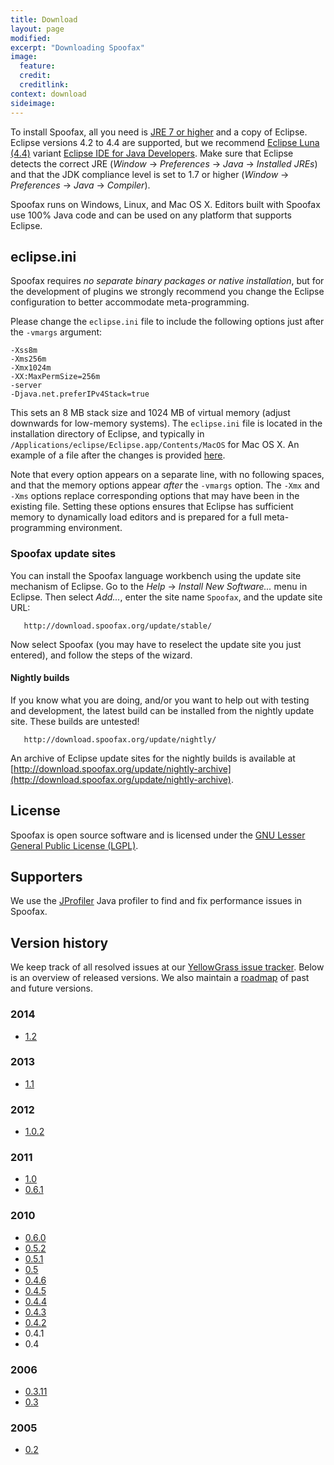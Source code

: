 ```yaml
---
title: Download
layout: page
modified: 
excerpt: "Downloading Spoofax"
image:
  feature: 
  credit: 
  creditlink: 
context: download
sideimage: 
---
```


To install Spoofax, all you need is [JRE 7 or higher](http://www.oracle.com/technetwork/java/javase/downloads/index.html) 
and a copy of Eclipse. Eclipse versions 4.2 to 4.4 are supported, but we recommend [Eclipse Luna (4.4)](http://www.eclipse.org/downloads/) variant [Eclipse IDE for Java Developers](http://www.eclipse.org/downloads/packages/eclipse-ide-java-developers/lunasr1).
Make sure that Eclipse detects the correct JRE (_Window_ &rarr; _Preferences_ &rarr; _Java_ &rarr; _Installed JREs_) and that the JDK compliance level is set to 1.7 or higher (_Window_ &rarr; _Preferences_ &rarr; _Java_ &rarr; _Compiler_).

Spoofax runs on Windows, Linux, and Mac OS X. Editors built with Spoofax use 100% Java code and can be used on any platform that supports Eclipse.

## eclipse.ini

Spoofax requires *no separate binary packages or native installation*,
but for the development of plugins we strongly recommend you change the
Eclipse configuration to better accommodate meta-programming.

Please change the `eclipse.ini` file to include the following options
just after the `-vmargs` argument:

    -Xss8m
    -Xms256m
    -Xmx1024m
    -XX:MaxPermSize=256m
    -server
    -Djava.net.preferIPv4Stack=true

This sets an 8 MB stack size and 1024 MB of virtual memory (adjust
downwards for low-memory systems). The `eclipse.ini` file is located in
the installation directory of Eclipse, and typically in
`/Applications/eclipse/Eclipse.app/Contents/MacOS` for Mac OS X. An
example of a file after the changes is provided
[here](/Spoofax/ExampleIni).

Note that every option appears on a separate line, with no following
spaces, and that the memory options appear *after* the `-vmargs` option.
The `-Xmx` and `-Xms` options replace corresponding options that may
have been in the existing file. Setting these options ensures that
Eclipse has sufficient memory to dynamically load editors and is
prepared for a full meta-programming environment.

### Spoofax update sites

You can install the Spoofax language workbench using the update site
mechanism of Eclipse. Go to the _Help_ &rarr; _Install New Software..._ menu in
Eclipse. Then select _Add..._, enter the site name `Spoofax`, and the
update site URL:

       http://download.spoofax.org/update/stable/

Now select Spoofax (you may have to reselect the update site you just
entered), and follow the steps of the wizard.

#### Nightly builds

If you know what you are doing, and/or you want to help out with testing
and development, the latest build can be installed from the nightly
update site. These builds are untested!

       http://download.spoofax.org/update/nightly/

An archive of Eclipse update sites for the nightly builds is available at [http://download.spoofax.org/update/nightly-archive](http://download.spoofax.org/update/nightly-archive).

## License

Spoofax is open source software and is licensed under the [GNU Lesser General Public License (LGPL)](http://www.tldrlegal.com/l/lgpl2).

## Supporters

We use the [JProfiler](http://www.ej-technologies.com/products/jprofiler/overview.html) Java profiler to find and fix performance issues in Spoofax.

## Version history

We keep track of all resolved issues at our [YellowGrass issue
tracker](http://yellowgrass.org/project/Spoofax). Below is an overview
of released versions. We also maintain a
[roadmap](http://yellowgrass.org/roadmap/Spoofax) of past and future
versions.

### 2014

- [1.2](https://github.com/metaborg/doc/blob/master/releases/spoofax/1.2.md)

### 2013

-   [1.1](http://metaborg.org/post/2/spoofax-1.1)

### 2012

-   [1.0.2](http://strategoxt.org/Spoofax/News#1.0.2)

### 2011

-   [1.0](http://strategoxt.org/Spoofax/News#1.0)
-   [0.6.1](http://yellowgrass.org/tag/Spoofax/0.6.1)

### 2010

-   [0.6.0](http://yellowgrass.org/tag/Spoofax/0.6.0)
-   [0.5.2](http://yellowgrass.org/tag/Spoofax/0.5.2)
-   [0.5.1](http://yellowgrass.org/tag/Spoofax/0.5.1)
-   [0.5](http://yellowgrass.org/tag/Spoofax/0.5)
-   [0.4.6](http://yellowgrass.org/tag/Spoofax/0.4.6)
-   [0.4.5](http://yellowgrass.org/tag/Spoofax/0.4.5)
-   [0.4.4](http://yellowgrass.org/tag/Spoofax/0.4.4)
-   [0.4.3](http://yellowgrass.org/tag/Spoofax/0.4.3)
-   [0.4.2](http://yellowgrass.org/tag/Spoofax/0.4.2)
-   0.4.1
-   0.4

### 2006

-   [0.3.11](http://journal.boblycat.org/node/1159)
-   [0.3](http://journal.boblycat.org/node/1112)

### 2005

-   [0.2](http://journal.boblycat.org/node/1106)

